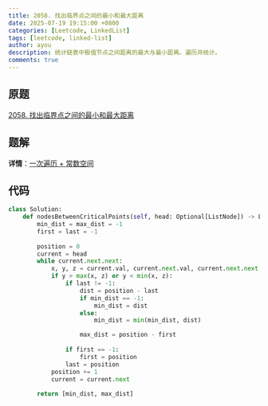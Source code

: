 ```yaml
---
title: 2058. 找出临界点之间的最小和最大距离
date: 2025-07-19 19:15:00 +0800
categories: [Leetcode, LinkedList]
tags: [leetcode, linked-list]
author: ayou
description: 统计链表中极值节点之间距离的最大与最小距离。遍历并统计。
comments: true
---
```


## 原题
[2058. 找出临界点之间的最小和最大距离](https://leetcode.cn/problems/find-the-minimum-and-maximum-number-of-nodes-between-critical-points/)

## 题解
**详情**：[一次遍历 + 常数空间](https://leetcode.cn/problems/find-the-minimum-and-maximum-number-of-nodes-between-critical-points/solutions/1075991/go-mo-ni-bian-li-lian-biao-bian-li-lin-j-rx9s)

## 代码
```python
class Solution:
    def nodesBetweenCriticalPoints(self, head: Optional[ListNode]) -> List[int]:
        min_dist = max_dist = -1
        first = last = -1
        
        position = 0
        current = head
        while current.next.next:
            x, y, z = current.val, current.next.val, current.next.next.val
            if y > max(x, z) or y < min(x, z):
                if last != -1:
                    dist = position - last
                    if min_dist == -1:
                        min_dist = dist
                    else:
                        min_dist = min(min_dist, dist)

                    max_dist = position - first
                
                if first == -1:
                    first = position
                last = position            
            position += 1
            current = current.next
        
        return [min_dist, max_dist]
```
